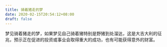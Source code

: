 ```yaml
---
title: 骑着猪走的梦
date: 2020-02-15T20:54:12+08:00
draft: false
---
```


梦见骑着猪走的梦，如果梦见自己骑着猪特别是野猪到处溜达，这是大吉大利的征兆，预示正在促进的投资或事业会取得重大的成功，也有可能获得意外的财富。<br>
